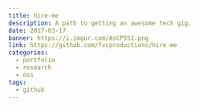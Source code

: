 ```yaml
---
title: hire-me
description: A path to getting an awesome tech gig.
date: 2017-03-17
banner: https://i.imgur.com/AsCP5S1.png
link: https://github.com/fvcproductions/hire-me
categories:
  - portfolio
  - research
  - oss
tags:
  - github
---
```

